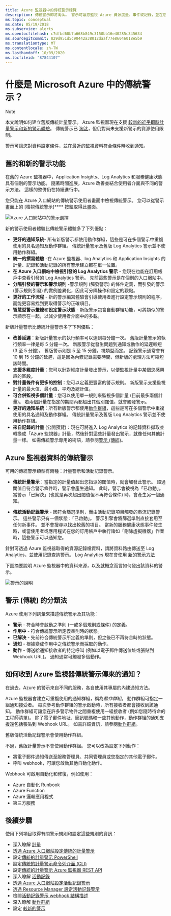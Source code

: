 ```yaml
---
title: Azure 監視器中的傳統警示總覽
description: 傳統警示即將淘汰。 警示可讓您監視 Azure 資源度量、事件或記錄，並在您所指定條件符合時收到通知。
ms.topic: conceptual
ms.date: 05/19/2018
ms.subservice: alerts
ms.openlocfilehash: c7dfbd60b7a668b849c3150bb16e40285c345634
ms.sourcegitcommit: 829d951d5c90442a38012daaf77e86046018e5b9
ms.translationtype: MT
ms.contentlocale: zh-TW
ms.lasthandoff: 10/09/2020
ms.locfileid: "87844107"
---
```

# <a name="what-are-classic-alerts-in-microsoft-azure"></a>什麼是 Microsoft Azure 中的傳統警示？

> [!NOTE]
> 本文說明如何建立舊版傳統計量警示。 Azure 監視器現在支援 [較新的近乎即時計量警示和新的警示體驗](./alerts-overview.md)。 傳統警示已 [淘汰](./monitoring-classic-retirement.md)，但仍對尚未支援新警示的資源使用限制。
>

警示可讓您對資料設定條件，並在最近的監視資料符合條件時收到通知。

## <a name="old-and-new-alerting-capabilities"></a>舊的和新的警示功能

在舊的 Azure 監視器中，Application Insights、Log Analytics 和服務健康狀態具有個別的警示功能。 隨著時間進展，Azure 改善並結合使用者介面與不同的警示方法。 這樣的整併仍在持續進行中。

您只能在 Azure 入口網站的傳統警示使用者畫面中檢視傳統警示。 您可以從警示畫面上的 [檢視傳統警示]**** 按鈕取得此畫面。 

 ![Azure 入口網站中的警示選擇](media/alerts-classic.overview/monitor-alert-screen2.png)

新的警示使用者體驗比傳統警示體驗多了下列優點：
- **更好的通知系統**- 所有新版警示都使用動作群組，這些是可在多個警示中重複使用的具名通知及動作群組。 傳統計量警示及舊版 Log Analytics 警示並不使用動作群組。
- **統一的撰寫體驗** -在 Azure 監視器、log Analytics 和 Application Insights 的計量、記錄和活動記錄的所有警示建立都在單一位置。
- **在 Azure 入口網站中檢視引發的 Log Analytics 警示** - 您現在也能在訂用帳戶中查看引發的 Log Analytics 警示。 先前這些警示是在個別的入口網站中。
- **分隔引發的警示和警示規則** -警示規則 (觸發警示) 的條件定義，而引發的警示 (警示規則引發) 的實例差異化，因此可分隔操作和設定的觀點。
- **更好的工作流程** - 新的警示編寫體驗會引導使用者進行設定警示規則的程序，而能更容易找到要取得警示的正確項目。
- **智慧型警示彙總**和**設定警示狀態** - 新版警示包含自動群組功能，可將類似的警示顯示在一起，以減少使用者介面中的多載。 

新版計量警示比傳統計量警示多了下列優點：
- **改善延遲**：新版計量警示的執行頻率可以達到每分鐘一次。 舊版計量警示的執行頻率一律是每 5 分鐘一次。 新版警示從發生問題到通知或動作的延遲較短 (3 至 5 分鐘)。 舊版警示則是 5 至 15 分鐘，視類型而定。  記錄警示通常會有 10 到 15 分鐘的延遲，這是因為內嵌記錄需要時間，但新版的處理方法可縮短該時間。 
- **支援多維度計量**：您可以針對維度計量發出警示，以便監視計量中某個您感興趣的區段。
- **對計量條件有更多的控制**：您可以定義更豐富的警示規則。 新版警示支援監視計量的最大值、最小值、平均及總計值。
- **可合併監視多個計量**：您可以使用單一規則來監視多個計量 (目前最多兩個計量)。 若兩個計量在指定的期間內都超出其個別閾值，就會觸發警示。
- **更好的通知系統**：所有新版警示都使用[動作群組](./action-groups.md)，這些是可在多個警示中重複使用的具名通知及動作群組。  傳統計量警示及舊版 Log Analytics 警示並不使用動作群組。 
- **來自記錄的計量** (公開預覽)：現在可將進入 Log Analytics 的記錄資料擷取並轉換成「Azure 監視器」計量，然後針對這些計量發出警示，就像任何其他計量一樣。 如需傳統警示專用的術語，請參閱[警示 (傳統)]()。 


## <a name="classic-alerts-on-azure-monitor-data"></a>Azure 監視器資料的傳統警示
可用的傳統警示類型有兩種：計量警示和活動記錄警示。

* **傳統計量警示**：當指定的計量值超出您指派的閾值時，就會觸發此警示。 超過閾值且符合警示條件時，警示會產生通知。 此時，警示會被視為「已啟動」。 當警示「已解決」(也就是再次超出閾值但不再符合條件) 時，會產生另一個通知。

* **傳統活動記錄警示** - 因符合篩選準則，而由活動記錄項目觸發的串流記錄警示。 這些警示只有一個狀態：「已啟動」。 警示引擎會將篩選準則直接套用至任何新事件。 並不會搜尋以找出較舊的項目。 當新的服務健康狀態事件發生時，或當使用者或應用程式在您的訂用帳戶中執行諸如「刪除虛擬機器」作業時，這些警示可以通知您。

針對可透過 Azure 監視器取得的資源記錄檔資料，請將資料路由傳送至 Log Analytics，並使用記錄查詢警示。 Log Analytics 現在會使用 [新的警示方法](./alerts-overview.md) 

下圖摘要說明 Azure 監視器中的資料來源，以及就概念而言如何發出該資料的警示。

![警示的說明](media/alerts-classic.overview/Alerts_Overview_Resource_v5.png)

## <a name="taxonomy-of-alerts-classic"></a>警示 (傳統) 的分類法
Azure 使用下列詞彙來描述傳統警示及其功能：
* **警示** - 符合時會啟動之準則 (一或多個規則或條件) 的定義。
* **作用中** - 符合傳統警示所定義準則時的狀態。
* **已解決** - 先前符合傳統警示所定義的準則，但之後已不再符合時的狀態。
* **通知** - 根據變成作用中之傳統警示而採取的動作。
* **動作** - 傳送給通知接收者的特定呼叫 (例如以電子郵件傳送位址或張貼到 Webhook URL)。 通知通常可觸發多個動作。

## <a name="how-do-i-receive-a-notification-from-an-azure-monitor-classic-alert"></a>如何收到 Azure 監視器傳統警示傳來的通知？
在過去，Azure 的警示來自不同的服務，各自使用其專屬的內建通知方法。 

Azure 監視器會建立可重複使用的通知群組，稱為*動作群組*。 動作群組可指定一組通知接受者。 每次參考動作群組的警示啟動時，所有接收者都會接收到該通知。 動作群組可讓您在許多警示物件之間重複使用一組接收者 (例如您隨時待命的工程師清單)。 除了電子郵件地址、簡訊號碼和一些其他動作，動作群組的通知支援還包括張貼到 Webhook URL。  如需詳細資訊，請參閱[動作群組](./action-groups.md)。 

舊版傳統活動記錄警示會使用動作群組。

不過，舊版計量警示不會使用動作群組。 您可以改為設定下列動作： 
- 將電子郵件通知傳送至服務管理員、共同管理員或您指定的其他電子郵件。
- 呼叫 webhook，可讓您啟動其他自動化動作。

Webhook 可啟用自動化和修復，例如使用：
- Azure 自動化 Runbook
- Azure Function
- Azure 邏輯應用程式
- 第三方服務

## <a name="next-steps"></a>後續步驟
使用下列項目取得有關警示規則和設定這些規則的資訊：

* 深入瞭解 [計量](data-platform.md)
* [透過 Azure 入口網站設定傳統的計量警示](alerts-classic-portal.md)
* 設定[傳統的計量警示 PowerShell](alerts-classic-portal.md)
* 設定[傳統的計量警示命令列介面 (CLI)](alerts-classic-portal.md)
* 設定[傳統的計量警示 Azure 監視器 REST API](/rest/api/monitor/alertrules)
* 深入瞭解 [活動記錄](platform-logs-overview.md)
* [透過 Azure 入口網站設定活動記錄警示](activity-log-alerts.md)
* [透過 Resource Manager 設定活動記錄警示](alerts-activity-log.md)
* 檢閱[活動記錄警示 webhook 結構描述](activity-log-alerts-webhook.md)
* 深入瞭解 [動作群組](action-groups.md)
* 設定 [較新的警示](alerts-metric.md)

